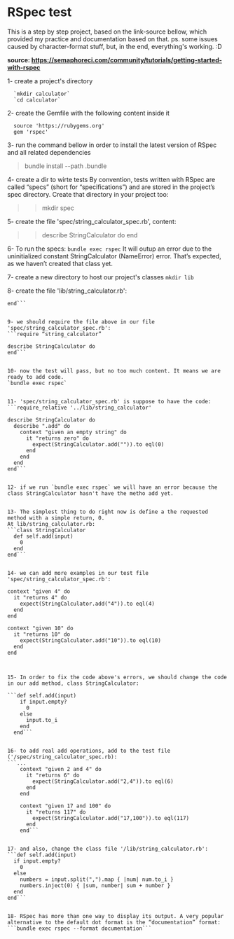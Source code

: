 # RSpec test 
This is a step by step project, based on the link-source bellow, which provided my practice and documentation based on that.
ps. some issues caused by character-format stuff, but, in the end, everything's working. :D

**source: https://semaphoreci.com/community/tutorials/getting-started-with-rspec**


1- create a project's directory
```
  `mkdir calculator`
  `cd calculator`
```


2- create the Gemfile with the following content inside it
```
  source 'https://rubygems.org'
  gem 'rspec'
```


3- run the command bellow in order to install the latest version of RSpec and all related dependencies
> bundle install --path .bundle


4- create a dir to wirte tests 
By convention, tests written with RSpec are called “specs” (short for “specifications”) and are stored in the project’s spec directory.
Create that directory in your project too:
>> mkdir spec


5- create the file 'spec/string_calculator_spec.rb', content:
>> describe StringCalculator do
>> end


6- To run the specs:
`bundle exec rspec`
It will outup an error due to the uninitialized constant StringCalculator (NameError) error. That’s expected, as we haven’t created that class yet.


7- create a new directory to host our project's classes
`mkdir lib`


8- create the file 'lib/string_calculator.rb':
```class StringCalculator
end```


9- we should require the file above in our file 'spec/string_calculator_spec.rb':
```require “string_calculator”

describe StringCalculator do
end```


10- now the test will pass, but no too much content. It means we are ready to add code.
`bundle exec rspec`


11- 'spec/string_calculator_spec.rb' is suppose to have the code:
```require_relative '../lib/string_calculator'

describe StringCalculator do
  describe ".add" do
    context "given an empty string" do
      it "returns zero" do
        expect(StringCalculator.add("")).to eql(0)
      end
    end
  end
end```


12- if we run `bundle exec rspec` we will have an error because the class StringCalculator hasn't have the metho add yet.


13- The simplest thing to do right now is define a the requested method with a simple return, 0.
At lib/string_calculator.rb:
```class StringCalculator
  def self.add(input)
    0
  end
end```


14- we can add more examples in our test file 'spec/string_calculator_spec.rb':
```
    context "given 4" do
      it "returns 4" do
        expect(StringCalculator.add("4")).to eql(4)
      end
    end

    context "given 10" do
      it "returns 10" do
        expect(StringCalculator.add("10")).to eql(10)
      end
    end
```


15- In order to fix the code above's errors, we should change the code in our add method, class StringCalculator:

```def self.add(input)
    if input.empty?
      0
    else
      input.to_i
    end
  end```


16- to add real add operations, add to the test file ('/spec/string_calculator_spec.rb):
```...
    context "given 2 and 4" do
      it "returns 6" do
        expect(StringCalculator.add("2,4")).to eql(6)
      end
    end

    context "given 17 and 100" do
      it "returns 117" do
        expect(StringCalculator.add("17,100")).to eql(117)
      end
    end```


17- and also, change the class file '/lib/string_calculator.rb':
```def self.add(input)
  if input.empty?
    0
  else
    numbers = input.split(",").map { |num| num.to_i }
    numbers.inject(0) { |sum, number| sum + number }
  end
end```


18- RSpec has more than one way to display its output. A very popular alternative to the default dot format is the “documentation” format:
```bundle exec rspec --format documentation```

